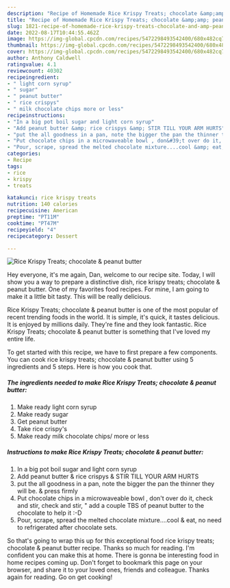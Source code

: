 ```yaml
---
description: "Recipe of Homemade Rice Krispy Treats; chocolate &amp;amp; peanut butter"
title: "Recipe of Homemade Rice Krispy Treats; chocolate &amp;amp; peanut butter"
slug: 1821-recipe-of-homemade-rice-krispy-treats-chocolate-and-amp-peanut-butter
date: 2022-08-17T10:44:55.462Z
image: https://img-global.cpcdn.com/recipes/5472298493542400/680x482cq70/rice-krispy-treats-chocolate-peanut-butter-recipe-main-photo.jpg
thumbnail: https://img-global.cpcdn.com/recipes/5472298493542400/680x482cq70/rice-krispy-treats-chocolate-peanut-butter-recipe-main-photo.jpg
cover: https://img-global.cpcdn.com/recipes/5472298493542400/680x482cq70/rice-krispy-treats-chocolate-peanut-butter-recipe-main-photo.jpg
author: Anthony Caldwell
ratingvalue: 4.1
reviewcount: 40302
recipeingredient:
- " light corn syrup"
- " sugar"
- " peanut butter"
- " rice crispys"
- " milk chocolate chips more or less"
recipeinstructions:
- "In a big pot boil sugar and light corn syrup"
- "Add peanut butter &amp; rice crispys &amp; STIR TILL YOUR ARM HURTS"
- "put the all goodness in a pan, note the bigger the pan the thinner they will be. &amp; press firmly"
- "Put chocolate chips in a microwaveable bowl , don&#39;t over do it, check and stir, check and stir, &#34; add a couple TBS of peanut butter to the chocolate to help it  :-D"
- "Pour, scrape, spread the melted chocolate mixture....cool &amp; eat, no need to refrigerated after chocolate sets."
categories:
- Recipe
tags:
- rice
- krispy
- treats

katakunci: rice krispy treats 
nutrition: 140 calories
recipecuisine: American
preptime: "PT11M"
cooktime: "PT47M"
recipeyield: "4"
recipecategory: Dessert

---
```



![Rice Krispy Treats; chocolate &amp; peanut butter](https://img-global.cpcdn.com/recipes/5472298493542400/680x482cq70/rice-krispy-treats-chocolate-peanut-butter-recipe-main-photo.jpg)

Hey everyone, it's me again, Dan, welcome to our recipe site. Today, I will show you a way to prepare a distinctive dish, rice krispy treats; chocolate &amp; peanut butter. One of my favorites food recipes. For mine, I am going to make it a little bit tasty. This will be really delicious.



Rice Krispy Treats; chocolate &amp; peanut butter is one of the most popular of recent trending foods in the world. It is simple, it's quick, it tastes delicious. It is enjoyed by millions daily. They're fine and they look fantastic. Rice Krispy Treats; chocolate &amp; peanut butter is something that I've loved my entire life.


To get started with this recipe, we have to first prepare a few components. You can cook rice krispy treats; chocolate &amp; peanut butter using 5 ingredients and 5 steps. Here is how you cook that.

<!--inarticleads1-->

##### The ingredients needed to make Rice Krispy Treats; chocolate &amp; peanut butter:

1. Make ready  light corn syrup
1. Make ready  sugar
1. Get  peanut butter
1. Take  rice crispy&#39;s
1. Make ready  milk chocolate chips/ more or less




<!--inarticleads2-->

##### Instructions to make Rice Krispy Treats; chocolate &amp; peanut butter:

1. In a big pot boil sugar and light corn syrup
1. Add peanut butter &amp; rice crispys &amp; STIR TILL YOUR ARM HURTS
1. put the all goodness in a pan, note the bigger the pan the thinner they will be. &amp; press firmly
1. Put chocolate chips in a microwaveable bowl , don&#39;t over do it, check and stir, check and stir, &#34; add a couple TBS of peanut butter to the chocolate to help it  :-D
1. Pour, scrape, spread the melted chocolate mixture....cool &amp; eat, no need to refrigerated after chocolate sets.




So that's going to wrap this up for this exceptional food rice krispy treats; chocolate &amp; peanut butter recipe. Thanks so much for reading. I'm confident you can make this at home. There is gonna be interesting food in home recipes coming up. Don't forget to bookmark this page on your browser, and share it to your loved ones, friends and colleague. Thanks again for reading. Go on get cooking!
